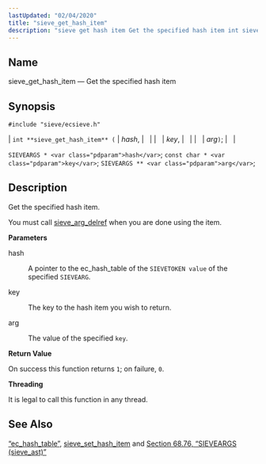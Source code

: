 ```yaml
---
lastUpdated: "02/04/2020"
title: "sieve_get_hash_item"
description: "sieve get hash item Get the specified hash item int sieve get hash item hash key arg SIEVEARGS hash const char key SIEVEARGS arg Get the specified hash item You must call sieve arg delref when you are done using the item hash A pointer to the ec hash table..."
---
```


<a name="apis.sieve_get_hash_item"></a> 
## Name

sieve_get_hash_item — Get the specified hash item

## Synopsis

`#include "sieve/ecsieve.h"`

| `int **sieve_get_hash_item** (` | <var class="pdparam">hash</var>, |   |
|   | <var class="pdparam">key</var>, |   |
|   | <var class="pdparam">arg</var>`)`; |   |

`SIEVEARGS * <var class="pdparam">hash</var>`;
`const char * <var class="pdparam">key</var>`;
`SIEVEARGS ** <var class="pdparam">arg</var>`;<a name="idp60134992"></a> 
## Description

Get the specified hash item.

You must call [sieve_arg_delref](/momentum/3/3-api/apis-sieve-arg-delref) when you are done using the item.

**<a name="idp60137424"></a> Parameters**

<dl class="variablelist">

<dt>hash</dt>

<dd>

A pointer to the ec_hash_table of the `SIEVETOKEN value` of the specified `SIEVEARG`.

</dd>

<dt>key</dt>

<dd>

The key to the hash item you wish to return.

</dd>

<dt>arg</dt>

<dd>

The value of the specified `key`.

</dd>

</dl>

**<a name="idp60145200"></a> Return Value**

On success this function returns `1`; on failure, `0`.

**<a name="idp60147024"></a> Threading**

It is legal to call this function in any thread.

<a name="idp60148128"></a> 
## See Also

[“ec_hash_table”](/momentum/3/3-api/structs-ec-hash-table), [sieve_set_hash_item](/momentum/3/3-api/apis-sieve-set-hash-item) and [Section 68.76, “SIEVEARGS (sieve_ast)”](structs.sieve_ast "68.76. SIEVEARGS (sieve_ast)")